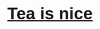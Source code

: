 <html>
  <head>
<style>
  h1 {
        font-family: Helvetica;
        text-align: center;
        font-size: 275%;
  }
  
  a {
        color: #000000;
        cursor: url("http://cur.cursors-4u.net/others/oth-5/oth520.cur"), auto;
        text-decoration: none;
  }
  
  a:hover {
        color: #000000;
  }
    .head-title {
		font-size: 1em;
		margin-bottom: 0.8em;
		line-height: 0.75em;
		padding-bottom: .35em;
		border-bottom: 1px solid #000000;
	}
</style>
    <body>
      <div class="head-title"><h1 title="What are you doing?"><a href="https://kaho-chan.github.io/kkbw-tea-faction.html" target="_blank">Tea is nice
